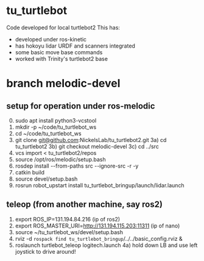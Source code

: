 # tu_turtlebot
Code developed for local turtlebot2
This has:
* developed under ros-kinetic
* has hokoyu lidar URDF and scanners integrated
* some basic move base commands
* worked with Trinity's turtlebot2 base

# branch melodic-devel
## setup for operation under ros-melodic
0) sudo apt install python3-vcstool
1) mkdir -p ~/code/tu_turtlebot_ws
2) cd ~/code/tu_turtlebot_ws
3) git clone git@github.com:NickelsLab/tu_turtlebot2.git
3a) cd tu_turtlebot2
3b) git checkout melodic-devel
3c) cd ../src
4) vcs import < tu_turtlebot2/repos
5) source /opt/ros/melodic/setup.bash
6) rosdep install --from-paths src --ignore-src -r -y
7) catkin build
8) source devel/setup.bash
9) rosrun robot_upstart install tu_turtlebot_bringup/launch/lidar.launch 

## teleop (from another machine, say ros2)
1) export ROS_IP=131.194.84.216 (ip of ros2)
2) export ROS_MASTER_URI=http://131.194.115.203:11311 (ip of nano)
3) source ~/tu_turtlebot_ws/devel/setup.bash
3) rviz -d `rospack find tu_turtlebot_bringup`/../../basic_config.rviz &
4) roslaunch turtlebot_teleop logitech.launch
4a) hold down LB and use left joystick to drive around!

